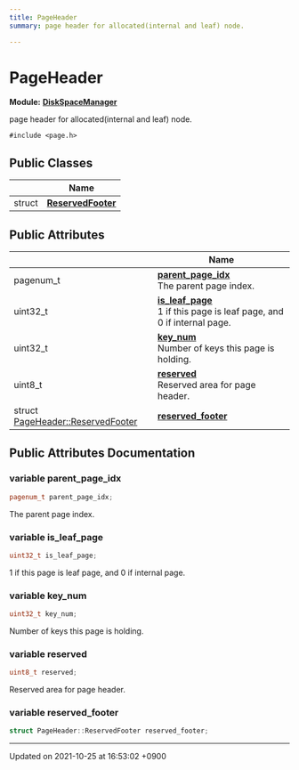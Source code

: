 ```yaml
---
title: PageHeader
summary: page header for allocated(internal and leaf) node. 

---
```


# PageHeader

**Module:** **[DiskSpaceManager](/Modules/group__DiskSpaceManager)**



page header for allocated(internal and leaf) node. 


`#include <page.h>`

## Public Classes

|                | Name           |
| -------------- | -------------- |
| struct | **[ReservedFooter](/Classes/structPageHeader_1_1ReservedFooter)**  |

## Public Attributes

|                | Name           |
| -------------- | -------------- |
| pagenum_t | **[parent_page_idx](/Classes/structPageHeader#variable-parent-page-idx)** <br>The parent page index.  |
| uint32_t | **[is_leaf_page](/Classes/structPageHeader#variable-is-leaf-page)** <br>1 if this page is leaf page, and 0 if internal page.  |
| uint32_t | **[key_num](/Classes/structPageHeader#variable-key-num)** <br>Number of keys this page is holding.  |
| uint8_t | **[reserved](/Classes/structPageHeader#variable-reserved)** <br>Reserved area for page header.  |
| struct <a href="/Classes/structPageHeader_1_1ReservedFooter">PageHeader::ReservedFooter</a> | **[reserved_footer](/Classes/structPageHeader#variable-reserved-footer)**  |

## Public Attributes Documentation

### variable parent_page_idx

```cpp
pagenum_t parent_page_idx;
```

The parent page index. 

### variable is_leaf_page

```cpp
uint32_t is_leaf_page;
```

1 if this page is leaf page, and 0 if internal page. 

### variable key_num

```cpp
uint32_t key_num;
```

Number of keys this page is holding. 

### variable reserved

```cpp
uint8_t reserved;
```

Reserved area for page header. 

### variable reserved_footer

```cpp
struct PageHeader::ReservedFooter reserved_footer;
```


-------------------------------

Updated on 2021-10-25 at 16:53:02 +0900